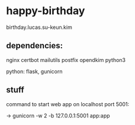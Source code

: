 # happy-birthday

birthday.lucas.su-keun.kim

## dependencies: 

nginx
certbot
mailutils
postfix
opendkim
python3

python: flask, gunicorn


## stuff

command to start web app on localhost port 5001:

-> gunicorn -w 2 -b 127.0.0.1:5001 app:app

